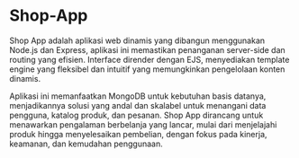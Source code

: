 # Shop-App
Shop App adalah aplikasi web dinamis yang dibangun menggunakan Node.js dan Express, aplikasi ini memastikan penanganan server-side dan routing yang efisien. Interface dirender dengan EJS, menyediakan template engine yang fleksibel dan intuitif yang memungkinkan pengelolaan konten dinamis.

Aplikasi ini memanfaatkan MongoDB untuk kebutuhan basis datanya, menjadikannya solusi yang andal dan skalabel untuk menangani data pengguna, katalog produk, dan pesanan. Shop App dirancang untuk menawarkan pengalaman berbelanja yang lancar, mulai dari menjelajahi produk hingga menyelesaikan pembelian, dengan fokus pada kinerja, keamanan, dan kemudahan penggunaan.
